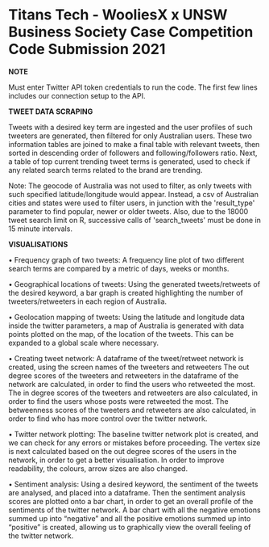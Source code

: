 # Titans Tech - WooliesX x UNSW Business Society Case Competition Code Submission 2021

**NOTE**

Must enter Twitter API token credentials to run the code. The first few lines includes our connection setup to the API.




**TWEET DATA SCRAPING**

Tweets with a desired key term are ingested and the user profiles of such tweeters are generated, then filtered for only Australian users. These two information tables are joined to make a final table with relevant tweets, then sorted in descending order of followers and following/followers ratio.
Next, a table of top current trending tweet terms is generated, used to check if any related search terms related to the brand are trending.


Note: The geocode of Australia was not used to filter, as only tweets with such specified latitude/longitude would appear. Instead, a csv of Australian cities and states were used to filter users, in junction with the 'result_type' parameter to find popular, newer or older tweets. Also, due to the 18000 tweet search limit on R, successive calls of 'search_tweets' must be done in 15 minute intervals.





**VISUALISATIONS**

• Frequency graph of two tweets: A frequency line plot of two different search terms are compared by a metric of days, weeks or months.

• Geographical locations of tweets: Using the generated tweets/retweets of the desired keyword, a bar graph is created highlighting the number of tweeters/retweeters in each region of Australia.

• Geolocation mapping of tweets: Using the latitude and longitude data inside the twitter parameters, a map of Australia is generated with data points plotted on the map, of the location of the tweets. This can be expanded to a global scale where necessary. 

• Creating tweet network: A dataframe of the tweet/retweet network is created, using the screen names of the tweeters and retweeters
The out degree scores of the tweeters and retweeters in the dataframe of the network are calculated, in order to find the users who retweeted the most.
The in degree scores of the tweeters and retweeters are also calculated, in order to find the users whose posts were retweeted the most. 
The betweenness scores of the tweeters and retweeters are also calculated, in order to find who has more control over the twitter network. 

• Twitter network plotting: The baseline twitter network plot is created, and we can check for any errors or mistakes before proceeding. 
The vertex size is next calculated based on the out degree scores of the users in the network, in order to get a better visualisation. In order to improve readability, the colours, arrow sizes are also changed. 

• Sentiment analysis: Using a desired keyword, the sentiment of the tweets are analysed, and placed into a dataframe. Then the sentiment analysis scores are plotted onto a bar chart, in order to get an overall profile of the sentiments of the twitter network.
A bar chart with all the negative emotions summed up into “negative” and all the positive emotions summed up into “positive” is created, allowing us to graphically view the overall feeling of the twitter network. 
